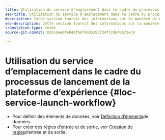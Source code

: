 ```yaml
---
title: Utilisation du service d’emplacement dans le cadre du processus de lancement de la plateforme d’expérience
seo-title: Utilisation du service d’emplacement dans le cadre du processus de lancement de la plateforme d’expérience
description: Cette section fournit des informations sur la manière de définir des éléments de données et de créer des règles d’entrée et de sortie dans le lancement de la plateforme d’expérience qui peuvent être utilisées avec le service d’emplacement.
seo-description: Cette section fournit des informations sur la manière de définir des éléments de données et de créer des règles d’entrée et de sortie dans Experience Platform Launch qui peuvent être utilisées avec le service d’emplacement
translation-type: tm+mt
source-git-commit: 02616ae6fe046fb6f4905283734f72d670b72ec0

---
```



# Utilisation du service d’emplacement dans le cadre du processus de lancement de la plateforme d’expérience {#loc-service-launch-workflow}

* Pour définir des éléments de données, voir [Définition d’éléments](/help/use-places-launch-workflow/define-data-elements.md)de données.
* Pour créer des règles d’entrée et de sortie, voir [Création de règles](/help/use-places-launch-workflow/create-rule-places-property.md)d’entrée et de sortie.